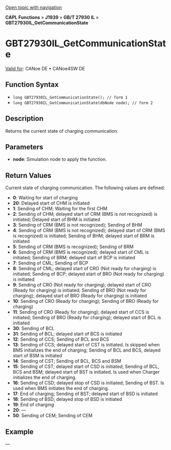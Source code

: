 [Open topic with navigation](../../../../../../CANoeDEFamily.htm#Topics/CAPLFunctions/J1939/GBT27930InteractionLayer/Functions/CAPLfunctionGBT27930ILGetCommunicationState.md)

**CAPL Functions** » **J1939** » **GB/T 27930 IL** » **GBT27930IL_GetCommunicationState**

# GBT27930IL_GetCommunicationState

[Valid for](../../../../Shared/FeatureAvailability.md): CANoe DE • CANoe4SW DE

## Function Syntax

- `long GBT27930IL_GetCommunicationState(); // form 1`
- `long GBT27930IL_GetCommunicationState(dbNode node); // form 2`

## Description

Returns the current state of charging communication.

## Parameters

- **node**: Simulation node to apply the function.

## Return Values

Current state of charging communication. The following values are defined:

- **0**: Waiting for start of charging
- **20**: Delayed start of CHM is initiated
- **1**: Sending of CHM; Waiting for the first CHM
- **2**: Sending of CHM; delayed start of CRM (BMS is not recognized) is initiated; Delayed start of BHM is initiated
- **3**: Sending of CRM (BMS is not recognized); Sending of BHM
- **4**: Sending of CRM (BMS is not recognized); delayed start of CRM (BMS is recognized) is initiated; Sending of BHM; delayed start of BRM is initiated
- **5**: Sending of CRM (BMS is recognized); Sending of BRM
- **6**: Sending of CRM (BMS is recognized); delayed start of CML is initiated; Sending of BRM; delayed start of BCP is initiated
- **7**: Sending of CML; Sending of BCP
- **8**: Sending of CML; delayed start of CRO (Not ready for charging) is initiated; Sending of BCP; delayed start of BRO (Not ready for charging) is initiated
- **9**: Sending of CRO (Not ready for charging); delayed start of CRO (Ready for charging) is initiated; Sending of BRO (Not ready for charging); delayed start of BRO (Ready for charging) is initiated
- **10**: Sending of CRO (Ready for charging); Sending of BRO (Ready for charging)
- **11**: Sending of CRO (Ready for charging); delayed start of CCS is initiated; Sending of BRO (Ready for charging); delayed start of BCL is initiated
- **30**: Sending of BCL
- **31**: Sending of BCL; delayed start of BCS is initiated
- **12**: Sending of CCS; Sending of BCL and BCS
- **13**: Sending of CCS; delayed start of CST is initiated. Is skipped when BMS initializes the end of charging; Sending of BCL and BCS, delayed start of BSM is initiated
- **14**: Sending of CST; Sending of BCL, BCS and BSM
- **15**: Sending of CST; delayed start of CSD is initiated; Sending of BCL, BCS and BSM; delayed start of BST is initiated. Is used when Charger initializes the end of charging.
- **16**: Sending of CSD; delayed stop of CSD is initiated; Sending of BST. Is used when BMS initiates the end of charging.
- **17**: End of charging; Sending of BST; delayed start of BSD is initiated
- **18**: Sending of BSD; delayed stop of BSD is initiated
- **19**: End of charging
- **20**: —
- **50**: Sending of CEM; Sending of CEM

## Example

—
